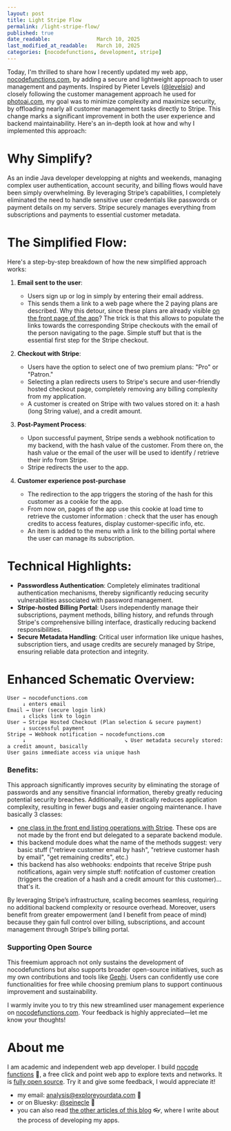 ```yaml
---
layout: post
title: Light Stripe Flow
permalink: /light-stripe-flow/
published: true
date_readable:               March 10, 2025
last_modified_at_readable:   March 10, 2025
categories: [nocodefunctions, development, stripe]
---
```

Today, I'm thrilled to share how I recently updated my web app, [nocodefunctions.com](https://nocodefunctions.com), by adding a secure and lightweight approach to user management and payments. Inspired by Pieter Levels ([@levelsio](https://x.com/levelsio)) and closely following the customer management approach he used for [photoai.com](https://photoai.com), my goal was to minimize complexity and maximize security, by offloading nearly all customer management tasks directly to Stripe. This change marks a significant improvement in both the user experience and backend maintainability. Here's an in-depth look at how and why I implemented this approach:

# Why Simplify?

As an indie Java developer developping at nights and weekends, managing complex user authentication, account security, and billing flows would have been simply overwhelming. By leveraging Stripe’s capabilities, I completely eliminated the need to handle sensitive user credentials like passwords or payment details on my servers. Stripe securely manages everything from subscriptions and payments to essential customer metadata.

# The Simplified Flow:

Here's a step-by-step breakdown of how the new simplified approach works:

1. **Email sent to the user**:

   - Users sign up or log in simply by entering their email address.
   - This sends them a link to a web page where the 2 paying plans are described. Why this detour, since these plans are already visible [on the front page of the app](https://nocodefunctions.com/#input-email-container-anchor)? The trick is that this allows to populate the links towards the corresponding Stripe checkouts with the email of the person navigating to the page. Simple stuff but that is the essential first step for the Stripe checkout.

2. **Checkout with Stripe**:

   - Users have the option to select one of two premium plans: "Pro" or "Patron."
   - Selecting a plan redirects users to Stripe's secure and user-friendly hosted checkout page, completely removing any billing complexity from my application.
   - A customer is created on Stripe with two values stored on it: a hash (long String value), and a credit amount.

3. **Post-Payment Process**:

   - Upon successful payment, Stripe sends a webhook notification to my backend, with the hash value of the customer. From there on, the hash value or the email of the user will be used to identify / retrieve their info from Stripe.
   - Stripe redirects the user to the app.
  
4. **Customer experience post-purchase**
   - The redirection to the app triggers the storing of the hash for this customer as a cookie for the app.
   - From now on, pages of the app use this cookie at load time to retrieve the customer information : check that the user has enough credits to access features, display customer-specific info, etc.
   - An item is added to the menu with a link to the billing portal where the user can manage its subscription. 

# Technical Highlights:

- **Passwordless Authentication**: Completely eliminates traditional authentication mechanisms, thereby significantly reducing security vulnerabilities associated with password management.
- **Stripe-hosted Billing Portal**: Users independently manage their subscriptions, payment methods, billing history, and refunds through Stripe's comprehensive billing interface, drastically reducing backend responsibilities.
- **Secure Metadata Handling**: Critical user information like unique hashes, subscription tiers, and usage credits are securely managed by Stripe, ensuring reliable data protection and integrity.

# Enhanced Schematic Overview:

```
User → nocodefunctions.com
     ↓ enters email
Email → User (secure login link)
     ↓ clicks link to login
User → Stripe Hosted Checkout (Plan selection & secure payment)
     ↓ successful payment
Stripe → Webhook notification → nocodefunctions.com
     ↓                                ↘ User metadata securely stored: a credit amount, basically
User gains immediate access via unique hash
```

### Benefits:

This approach significantly improves security by eliminating the storage of passwords and any sensitive financial information, thereby greatly reducing potential security breaches. Additionally, it drastically reduces application complexity, resulting in fewer bugs and easier ongoing maintenance. I have basically 3 classes:

- [one class in the front end listing operations with Stripe](https://github.com/seinecle/nocodefunctions-web-app/blob/main/src/main/java/net/clementlevallois/nocodeapp/web/front/stripe/StripeBean.java). These ops are not made by the front end but delegated to a separate backend module.
- this backend module does what the name of the methods suggest: very basic stuff ("retrieve customer email by hash", "retrieve customer hash by email", "get remaining credits", etc.)
- this backend has also webhooks: endpoints that receive Stripe push notifications, again very simple stuff: notifcation of customer creation (triggers the creation of a hash and a credit amount for this customer)... that's it. 

By leveraging Stripe’s infrastructure, scaling becomes seamless, requiring no additional backend complexity or resource overhead. Moreover, users benefit from greater empowerment (and I benefit from peace of mind) because they gain full control over billing, subscriptions, and account management through Stripe’s billing portal.

### Supporting Open Source

This freemium approach not only sustains the development of nocodefunctions but also supports broader open-source initiatives, such as my own contributions and tools like [Gephi](https://gephi.org/). Users can confidently use core functionalities for free while choosing premium plans to support continuous improvement and sustainability.

I warmly invite you to try this new streamlined user management experience on [nocodefunctions.com](https://nocodefunctions.com). Your feedback is highly appreciated—let me know your thoughts!

# About me
I am academic and independent web app developer. I build [nocode functions](https://nocodefunctions.com) 🔎, a free click and point web app to explore texts and networks. It is [fully open source](https://github.com/seinecle/nocodefunctions). Try it and give some feedback, I would appreciate it!

* my email: [analysis@exploreyourdata.com](mailto:analysis@exploreyourdata.com) 📧
* or on Bluesky: [@seinecle](https://bsky.app/profile/seinecle.bsky.social) 📱
* you can also read [the other articles of this blog](https://nocodefunctions.com/blog) 👓, where I write about the process of developing my apps.
